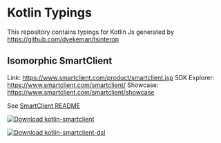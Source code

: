 # Kotlin Typings

This repository contains typings for Kotlin Js generated by https://github.com/dvekeman/tsinterop

## Isomorphic SmartClient

Link: https://www.smartclient.com/product/smartclient.jsp
SDK Explorer: https://www.smartclient.com/smartclient/
Showcase: https://www.smartclient.com/smartclient/showcase

See [SmartClient README](smartclient/README.MD)

[ ![Download kotlin-smartclient](https://api.bintray.com/packages/dvekeman/kotlin-typings/kotlin-smartclient/images/download.svg) ](https://bintray.com/dvekeman/kotlin-typings/kotlin-smartclient/_latestVersion)

[ ![Download kotlin-smartclient-dsl](https://api.bintray.com/packages/dvekeman/kotlin-typings/kotlin-smartclient-dsl/images/download.svg) ](https://bintray.com/dvekeman/kotlin-typings/kotlin-smartclient-dsl/_latestVersion)

